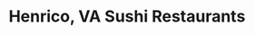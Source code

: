---
layout: city
title: Henrico, VA Sushi Restaurants
permalink: /virginia/henrico/
stateAbbr: VA
stateName: Virginia
cityName: Henrico
---